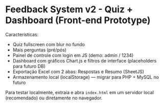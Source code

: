 # Feedback System v2 - Quiz + Dashboard (Front-end Prototype)

Características:
- Quiz fullscreen com blur no fundo
- Mais perguntas (pré/pós)
- Painel de controle com login em JS (demo: admin / 1234)
- Dashboard com gráficos Chart.js e filtros de interface (placeholders para futuro DB)
- Exportação Excel com 2 abas: Respostas e Resumo (SheetJS)
- Armazenamento local (localStorage) — migrar para PHP + MySQL no futuro

Para testar localmente, extraia e abra `index.html` em um servidor local (recomendado) ou diretamente no navegador.

